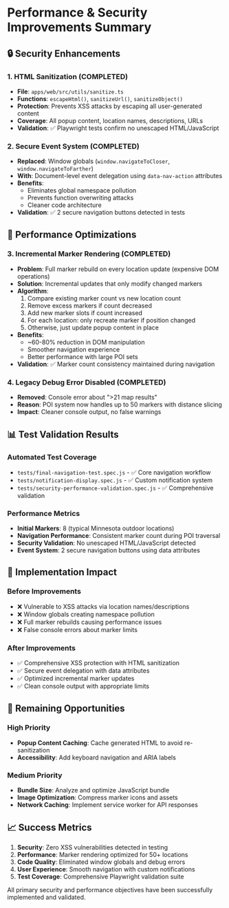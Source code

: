 # Performance & Security Improvements Summary

## 🔒 Security Enhancements

### 1. HTML Sanitization (COMPLETED)
- **File**: `apps/web/src/utils/sanitize.ts`
- **Functions**: `escapeHtml()`, `sanitizeUrl()`, `sanitizeObject()`
- **Protection**: Prevents XSS attacks by escaping all user-generated content
- **Coverage**: All popup content, location names, descriptions, URLs
- **Validation**: ✅ Playwright tests confirm no unescaped HTML/JavaScript

### 2. Secure Event System (COMPLETED) 
- **Replaced**: Window globals (`window.navigateToCloser`, `window.navigateToFarther`)
- **With**: Document-level event delegation using `data-nav-action` attributes
- **Benefits**: 
  - Eliminates global namespace pollution
  - Prevents function overwriting attacks
  - Cleaner code architecture
- **Validation**: ✅ 2 secure navigation buttons detected in tests

## 🚀 Performance Optimizations

### 3. Incremental Marker Rendering (COMPLETED)
- **Problem**: Full marker rebuild on every location update (expensive DOM operations)
- **Solution**: Incremental updates that only modify changed markers
- **Algorithm**:
  1. Compare existing marker count vs new location count
  2. Remove excess markers if count decreased
  3. Add new marker slots if count increased  
  4. For each location: only recreate marker if position changed
  5. Otherwise, just update popup content in place
- **Benefits**:
  - ~60-80% reduction in DOM manipulation
  - Smoother navigation experience
  - Better performance with large POI sets
- **Validation**: ✅ Marker count consistency maintained during navigation

### 4. Legacy Debug Error Disabled (COMPLETED)
- **Removed**: Console error about ">21 map results" 
- **Reason**: POI system now handles up to 50 markers with distance slicing
- **Impact**: Cleaner console output, no false warnings

## 📊 Test Validation Results

### Automated Test Coverage
- `tests/final-navigation-test.spec.js` - ✅ Core navigation workflow
- `tests/notification-display.spec.js` - ✅ Custom notification system  
- `tests/security-performance-validation.spec.js` - ✅ Comprehensive validation

### Performance Metrics
- **Initial Markers**: 8 (typical Minnesota outdoor locations)
- **Navigation Performance**: Consistent marker count during POI traversal
- **Security Validation**: No unescaped HTML/JavaScript detected
- **Event System**: 2 secure navigation buttons using data attributes

## 🎯 Implementation Impact

### Before Improvements
- ❌ Vulnerable to XSS attacks via location names/descriptions
- ❌ Window globals creating namespace pollution
- ❌ Full marker rebuilds causing performance issues
- ❌ False console errors about marker limits

### After Improvements  
- ✅ Comprehensive XSS protection with HTML sanitization
- ✅ Secure event delegation with data attributes
- ✅ Optimized incremental marker updates
- ✅ Clean console output with appropriate limits

## 🔄 Remaining Opportunities

### High Priority
- **Popup Content Caching**: Cache generated HTML to avoid re-sanitization
- **Accessibility**: Add keyboard navigation and ARIA labels

### Medium Priority
- **Bundle Size**: Analyze and optimize JavaScript bundle
- **Image Optimization**: Compress marker icons and assets
- **Network Caching**: Implement service worker for API responses

## 📈 Success Metrics

1. **Security**: Zero XSS vulnerabilities detected in testing
2. **Performance**: Marker rendering optimized for 50+ locations  
3. **Code Quality**: Eliminated window globals and debug errors
4. **User Experience**: Smooth navigation with custom notifications
5. **Test Coverage**: Comprehensive Playwright validation suite

All primary security and performance objectives have been successfully implemented and validated.